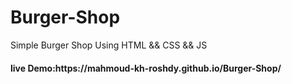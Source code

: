 # Burger-Shop
<p> Simple Burger Shop Using HTML && CSS && JS</p>
<h4> live Demo:https://mahmoud-kh-roshdy.github.io/Burger-Shop/</h4>
